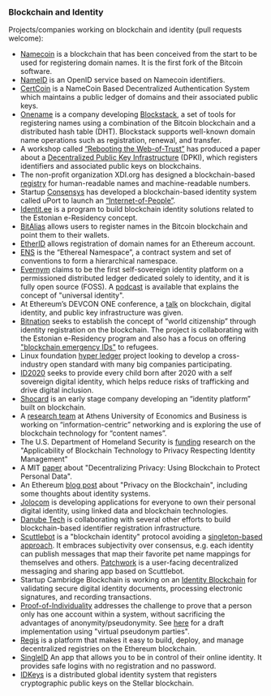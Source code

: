 ### Blockchain and Identity

Projects/companies working on blockchain and identity (pull requests welcome):

 * [Namecoin](http://namecoin.org/) is a blockchain that has been conceived from the start to be used for registering domain names. It is the first fork of the Bitcoin software.
 * [NameID](https://nameid.org/) is an OpenID service based on Namecoin identifiers.
 * [CertCoin](https://courses.csail.mit.edu/6.857/2014/files/19-fromknecht-velicann-yakoubov-certcoin.pdf) is a NameCoin Based Decentralized Authentication System which maintains a public ledger of domains and their associated public keys.
 * [Onename](https://onename.com/) is a company developing [Blockstack](https://github.com/blockstack), a set of tools for registering names using a combination of the Bitcoin blockchain and a distributed hash table (DHT). Blockstack supports well-known domain name operations such as registration, renewal, and transfer.
 * A workshop called [“Rebooting the Web-of-Trust”](http://weboftrust.info/) has produced a paper about a [Decentralized Public Key Infrastructure](https://github.com/WebOfTrustInfo/rebooting-the-web-of-trust/raw/master/final-documents/dpki.pdf) (DPKI), which registers identifiers and associated public keys on blockchains.
 * The non-profit organization XDI.org has designed a blockchain-based [registry](https://docs.google.com/document/d/1i-XChGFsuAi-Id85FWXjX6hOWDn9Sq-qe7ARykJgsBI/) for human-readable names and machine-readable numbers.
 * Startup [Consensys](https://consensys.net/) has developed a blockchain-based identity system called uPort to launch an [“Internet-of-People”](http://www.ibtimes.co.uk/ethereum-studio-consensys-launches-internet-people-digital-ids-assets-secured-unbuntu-phones-1542620).
 * [Identit.ee](http://www.identit.ee/) is a program to build blockchain identity solutions related to the Estonian e-Residency concept.
 * [BitAlias](https://bitalias.github.io/) allows users to register names in the Bitcoin blockchain and point them to their wallets.
 * [EtherID](http://etherid.org/) allows registration of domain names for an Ethereum account.
 * [ENS](https://github.com/nexusdev/ENS) is the “Ethereal Namespace”, a contract system and set of conventions to form a hierarchical namespace.
 * [Evernym](http://www.evernym.com/) claims to be the first self-sovereign identity platform on a permissioned distributed ledger dedicated solely to identity, and it is fully open source (FOSS). A [podcast](http://bigfintechmedia.com/Podcast/blockchain-and-the-universal-identity) is available that explains the concept of "universal identity".
 * At Ethereum’s DEVCON ONE conference, a [talk](https://www.youtube.com/watch?v=QpaTOvAhLR4) on blockchain, digital identity, and public key infrastructure was given.
 * [Bitnation](https://bitnation.co/) seeks to establish the concept of “world citizenship” through identity registration on the blockchain. The project is collaborating with the Estonian e-Residency program and also has a focus on offering ["blockchain emergency IDs"](https://refugees.bitnation.co/) to refugees.
 * Linux foundation [hyper ledger](https://www.hyperledger.org/) project looking to develop a cross-industry open standard with many big companies participating.
 * [ID2020](http://id2020.org/) seeks to provide every child born after 2020 with a self sovereign digital identity, which helps reduce risks of trafficking and drive digital inclusion.
 * [Shocard](https://shocard.com/) is an early stage company developing an “identity platform” built on blockchain.
 * A [research team](http://mm.aueb.gr/) at Athens University of Economics and Business is working on “information-centric” networking and is exploring the use of blockchain technology for “content names”. 
 * The U.S. Department of Homeland Security is [funding](https://blog.aniljohn.com/2015/12/federal-gov-funds-for-identity-r-and-d.html) research on the "Applicability of Blockchain Technology to Privacy Respecting Identity Management"
 * A MIT [paper](http://web.media.mit.edu/~guyzys/data/ZNP15.pdf) about "Decentralizing Privacy: Using Blockchain to Protect Personal Data".
 * An Ethereum [blog post](https://blog.ethereum.org/2016/01/15/privacy-on-the-blockchain/) about "Privacy on the Blockchain", including some thoughts about identity systems.
 * [Jolocom](http://jolocom.com/) is developing applications for everyone to own their personal digital identity, using linked data and blockchain technologies.
 * [Danube Tech](http://danubetech.com/) is collaborating with several other efforts to build blockchain-based identifier registration infrastructure.
 * [Scuttlebot](https://scuttlebot.io/) is a "blockchain identity" protocol avoiding a [singleton-based approach](https://scuttlebot.io/more/articles/design-challenge-avoid-centralization-and-singletons.html). It embraces subjectivity over consensus, e.g. each identity can publish messages that map their favorite pet name mappings for themselves and others. [Patchwork](https://ssbc.github.io/patchwork/) is a user-facing decentralized messaging and sharing app based on Scuttlebot.
 * Startup Cambridge Blockchain is working on an [Identity Blockchain](http://cambridge-blockchain.com/alpha_genesis_block.html) for validating secure digital identity documents, processing electronic signatures, and recording transactions.
 * [Proof-of-Individuality](http://proofofindividuality.online/) addresses the challenge to prove that a person only has one account within a system, without sacrificing the advantages of anonymity/pseudonymity. See [here](https://medium.com/@unlisted/anti-sybil-protocol-using-virtual-pseudonym-parties-10276fcf3b20) for a draft implementation using "virtual pseudonym parties".
 * [Regis](http://regis.nu/) is a platform that makes it easy to build, deploy, and manage decentralized registries on the Ethereum blockchain.
 * [SingleID](http://singleid.com/) An app that allows you to be in control of their online identity. It provides safe logins with no registration and no password.
 * [IDKeys](https://idkeys.net/) is a distributed global identity system that registers cryptographic public keys on the Stellar blockchain.

